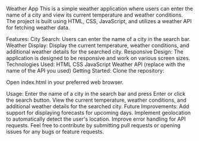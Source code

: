Weather App
This is a simple weather application where users can enter the name of a city and view its current temperature and weather conditions. The project is built using HTML, CSS, JavaScript, and utilizes a weather API for fetching weather data.

Features:
City Search: Users can enter the name of a city in the search bar.
Weather Display: Display the current temperature, weather conditions, and additional weather details for the searched city.
Responsive Design: The application is designed to be responsive and work on various screen sizes.
Technologies Used:
HTML
CSS
JavaScript
Weather API (replace with the name of the API you used)
Getting Started:
Clone the repository:



Open index.html in your preferred web browser.

Usage:
Enter the name of a city in the search bar and press Enter or click the search button.
View the current temperature, weather conditions, and additional weather details for the searched city.
Future Improvements:
Add support for displaying forecasts for upcoming days.
Implement geolocation to automatically detect the user's location.
Improve error handling for API requests.
Feel free to contribute by submitting pull requests or opening issues for any bugs or feature requests.
